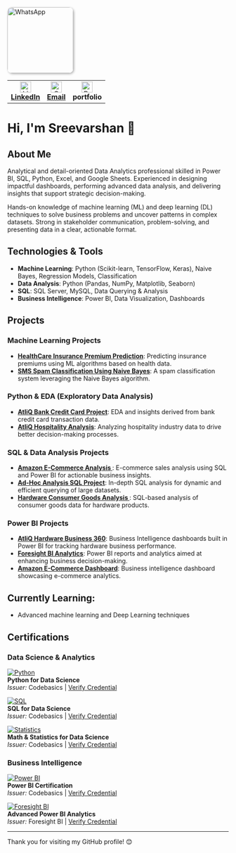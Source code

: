 <a href="https://wa.me/your-whatsapp-number">
  <img src="https://github.com/user-attachments/assets/198cb09b-595b-4e9c-98c5-e6265434c392" 
       alt="WhatsApp" 
       title="Click to chat on WhatsApp" 
       width="150" 
       style="border-radius: 10px; box-shadow: 2px 2px 5px rgba(0,0,0,0.3);" />
</a>



<table>
  <tr>
    <td align="center">
      <a href="https://www.linkedin.com/in/sreevarshan/" target="_blank">
        <img src="https://github.com/user-attachments/assets/39275837-813c-449f-8e57-b07d4d960102" alt="LinkedIn" width="25" /><br/>
        <strong>LinkedIn</strong>
      </a>
    </td>
    <td align="center">
      <a href="https://mail.google.com/mail/?view=cm&fs=1&to=itssreevarshan@gmail.com" target="_blank">
        <img src="https://github.com/user-attachments/assets/4dbcff72-493f-4f53-8455-bb5f92aedbbb" alt="Gmail" width="25" /><br/>
        <strong>Email</strong>
      </a>
    </td>
    <td align="center">
      <img src="https://github.com/user-attachments/assets/6514f697-6177-4d20-bbb0-f423c5a8059a" alt="Profile" width="25" /><br/>
      <strong>portfolio</strong>
    </td>
  </tr>
</table>

<p align="center">
  <h1>Hi, I'm Sreevarshan 👋</h1>
</p>

## About Me

Analytical and detail-oriented Data Analytics professional skilled in Power BI, SQL, Python, Excel, and Google Sheets. Experienced in designing impactful dashboards, performing advanced data analysis, and delivering insights that support strategic decision-making.

Hands-on knowledge of machine learning (ML) and deep learning (DL) techniques to solve business problems and uncover patterns in complex datasets. Strong in stakeholder communication, problem-solving, and presenting data in a clear, actionable format.


## Technologies & Tools
- **Machine Learning**: Python (Scikit-learn, TensorFlow, Keras), Naive Bayes, Regression Models, Classification
- **Data Analysis**: Python (Pandas, NumPy, Matplotlib, Seaborn)
- **SQL**: SQL Server, MySQL, Data Querying & Analysis
- **Business Intelligence**: Power BI, Data Visualization, Dashboards

## Projects

### Machine Learning Projects
- **[HealthCare Insurance Premium Prediction](https://github.com/Sreevarshan-fin/HealthCare-Insurance-Premium-Prediction)**: Predicting insurance premiums using ML algorithms based on health data.
- **[SMS Spam Classification Using Naive Bayes](https://github.com/Sreevarshan-fin/SMS-Spam-Classification-Using-Naive-Bayes)**: A spam classification system leveraging the Naive Bayes algorithm.

### Python & EDA (Exploratory Data Analysis)
- **[AtliQ Bank Credit Card Project](https://github.com/Sreevarshan-fin/AtliQ-Bank--Credit-Card-Project)**: EDA and insights derived from bank credit card transaction data.
- **[AtliQ Hospitality Analysis](https://github.com/Sreevarshan-fin/AtliQ-Hospitality-Analysis)**: Analyzing hospitality industry data to drive better decision-making processes.

### SQL & Data Analysis Projects
- **[Amazon E-Commerce Analysis ](https://github.com/Sreevarshan-fin/SQL-Project---Amazon-E-Commerce)**: E-commerce sales analysis using SQL and Power BI for actionable business insights.
- **[Ad-Hoc Analysis SQL Project](https://github.com/Sreevarshan-fin/SQL-Project-Ad-Hoc-Analysis)**: In-depth SQL analysis for dynamic and efficient querying of large datasets.
- **[Hardware Consumer Goods Analysis ](https://github.com/Sreevarshan-fin/AtliQ-Hardware-Consumer-Goods-Analysis-FY2020-2021-)**: SQL-based analysis of consumer goods data for hardware products.

### Power BI Projects
- **[AtliQ Hardware Business 360](https://github.com/Sreevarshan-fin/AtliQ-Hardware-Business-360)**: Business Intelligence dashboards built in Power BI for tracking hardware business performance.
- **[Foresight BI Analytics](https://github.com/Sreevarshan-fin/Foresight-BI-Analytics)**: Power BI reports and analytics aimed at enhancing business decision-making.
- **[Amazon E-Commerce Dashboard](https://app.powerbi.com/view?r=eyJrIjoiODNjNjllNmUtOTg3My00NDU4LWFjOGMtNjQ1NmVjZGI3MWNmIiwidCI6ImM2ZTU0OWIzLTVmNDUtNDAzMi1hYWU5LWQ0MjQ0ZGM1YjJjNCJ9)**: Business intelligence dashboard showcasing e-commerce analytics.


## Currently Learning:
- Advanced machine learning and Deep Learning techniques


##  Certifications

### **Data Science & Analytics**

[![Python](https://img.icons8.com/color/40/python.png)](https://codebasics.io/certificate/CB-48-495191)  
**Python for Data Science**  
*Issuer:* Codebasics | [Verify Credential](https://codebasics.io/certificate/CB-48-495191)  

[![SQL](https://img.icons8.com/ios-filled/40/sql.png)](https://codebasics.io/certificate/CB-50-495191)  
**SQL for Data Science**  
*Issuer:* Codebasics | [Verify Credential](https://codebasics.io/certificate/CB-50-495191)  

[![Statistics](https://img.icons8.com/ios/40/math.png)](https://codebasics.io/certificate/CB-63-495191)  
**Math & Statistics for Data Science**  
*Issuer:* Codebasics | [Verify Credential](https://codebasics.io/certificate/CB-63-495191)  

### **Business Intelligence**

[![Power BI](https://img.icons8.com/color/40/power-bi.png)](https://codebasics.io/certificate/CB-49-495191)  
**Power BI Certification**  
*Issuer:* Codebasics | [Verify Credential](https://codebasics.io/certificate/CB-49-495191)  

[![Foresight BI](https://img.icons8.com/color/40/228BE6/power-bi.png)](https://training.foresightbi.com.ng/certificates/rihluvmyez)  
**Advanced Power BI Analytics**  
*Issuer:* Foresight BI | [Verify Credential](https://training.foresightbi.com.ng/certificates/rihluvmyez)  

---



Thank you for visiting my GitHub profile! 😊


